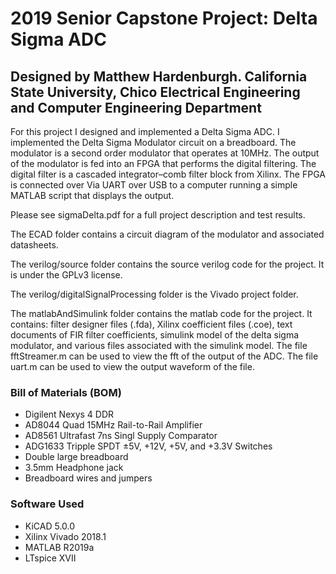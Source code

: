 # 2019 Senior Capstone Project: Delta Sigma ADC
## Designed by Matthew Hardenburgh. California State University, Chico Electrical Engineering and Computer Engineering Department

For this project I designed and implemented a Delta Sigma ADC. I implemented the Delta Sigma Modulator circuit on a breadboard. The 
modulator is a second order modulator that operates at 10MHz. The output of the modulator is fed into an FPGA that performs the digital filtering. The digital filter is a cascaded integrator–comb filter block from Xilinx. The FPGA is connected over Via UART over USB to a computer running a simple MATLAB script that displays the output.

Please see sigmaDelta.pdf for a full project description and test results.

The ECAD folder contains a circuit diagram of the modulator and associated datasheets.

The verilog/source folder contains the source verilog code for the project. It is under the GPLv3 license.

The verilog/digitalSignalProcessing folder is the Vivado project folder.

The matlabAndSimulink folder contains the matlab code for the project. It contains: filter designer files (.fda), Xilinx coefficient files (.coe), text documents of FIR filter coefficients, simulink model of the delta sigma modulator, and various files associated with the simulink model. The file fftStreamer.m can be used to view the fft of the output of the ADC. The file uart.m can be used to view the output waveform of the file.

### Bill of Materials (BOM)
- Digilent Nexys 4 DDR
- AD8044 Quad 15MHz Rail-to-Rail Amplifier
- AD8561 Ultrafast 7ns Singl Supply Comparator
- ADG1633 Tripple SPDT ±5V, +12V, +5V, and +3.3V Switches
- Double large breadboard
- 3.5mm Headphone jack
- Breadboard wires and jumpers

### Software Used
- KiCAD 5.0.0
- Xilinx Vivado 2018.1
- MATLAB R2019a
- LTspice XVII
